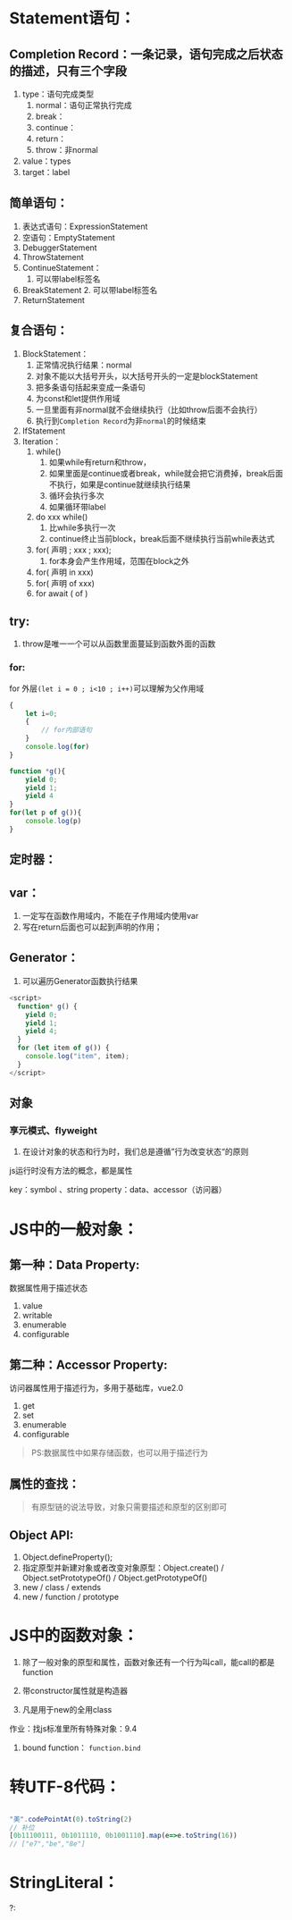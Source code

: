 # Statement语句：
## Completion Record：一条记录，语句完成之后状态的描述，只有三个字段
1. type：语句完成类型
    1. normal：语句正常执行完成
    2. break：
    3. continue：
    4. return：
    5. throw：非normal
2. value：types
3. target：label


## 简单语句：
1. 表达式语句：ExpressionStatement
2. 空语句：EmptyStatement
3. DebuggerStatement
4. ThrowStatement
5. ContinueStatement：
    1. 可以带label标签名
6. BreakStatement
    2. 可以带label标签名
7. ReturnStatement

## 复合语句：
1. BlockStatement：
    1. 正常情况执行结果：normal
    2. 对象不能以大括号开头，以大括号开头的一定是blockStatement
    3. 把多条语句括起来变成一条语句
    4. 为const和let提供作用域
    5. 一旦里面有非normal就不会继续执行（比如throw后面不会执行）
    6. 执行到`Completion Record`为非`normal`的时候结束
2. IfStatement
3. Iteration：
    1. while()
        1. 如果while有return和throw，
        2. 如果里面是continue或者break，while就会把它消费掉，break后面不执行，如果是continue就继续执行结果
        3. 循环会执行多次
        4. 如果循环带label
    2. do xxx while()
        1. 比while多执行一次
        2. continue终止当前block，break后面不继续执行当前while表达式
    3. for( 声明 ; xxx ; xxx);
        1. for本身会产生作用域，范围在block之外
    4. for( 声明 in xxx)
    5. for( 声明 of xxx)
    6. for await ( of )

## try:
1. throw是唯一一个可以从函数里面蔓延到函数外面的函数
### for:
for 外层`(let i = 0 ; i<10 ; i++)`可以理解为父作用域
```js
{
    let i=0;
    {
        // for内部语句
    }
    console.log(for)
}
```

```js
function *g(){
    yield 0;
    yield 1;
    yield 4
}
for(let p of g()){
    console.log(p)
}
```



## 定时器：

## var：
1. 一定写在函数作用域内，不能在子作用域内使用var
2. 写在return后面也可以起到声明的作用；

## Generator：
1. 可以遍历Generator函数执行结果
```js
<script>
  function* g() {
    yield 0;
    yield 1;
    yield 4;
  }
  for (let item of g()) {
    console.log("item", item);
  }
</script>
```

## 对象

### 享元模式、flyweight

1. 在设计对象的状态和行为时，我们总是遵循”行为改变状态“的原则

js运行时没有方法的概念，都是属性

key：symbol 、string
property：data、accessor（访问器）

# JS中的一般对象：
## 第一种：Data Property:
数据属性用于描述状态
1. value
2. writable
3. enumerable
4. configurable

## 第二种：Accessor Property:
访问器属性用于描述行为，多用于基础库，vue2.0
1. get
2. set
3. enumerable
4. configurable

> PS:数据属性中如果存储函数，也可以用于描述行为

## 属性的查找：
> 有原型链的说法导致，对象只需要描述和原型的区别即可

## Object API:
1. Object.defineProperty();
2. 指定原型并新建对象或者改变对象原型：Object.create() / Object.setPrototypeOf() / Object.getPrototypeOf()
3. new / class / extends
4. new / function / prototype

# JS中的函数对象：
1. 除了一般对象的原型和属性，函数对象还有一个行为叫call，能call的都是function
2. 带constructor属性就是构造器

3. 凡是用于new的全用class

作业：找js标准里所有特殊对象：9.4
1. bound function：
`function.bind`

# 转UTF-8代码：
```js

"美".codePointAt(0).toString(2)
// 补位
[0b11100111, 0b1011110, 0b1001110].map(e=>e.toString(16))
// ["e7","be","8e"]

```

# StringLiteral：
?: